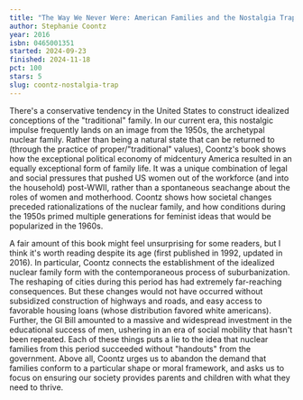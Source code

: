 ```yaml
---
title: "The Way We Never Were: American Families and the Nostalgia Trap"
author: Stephanie Coontz
year: 2016
isbn: 0465001351
started: 2024-09-23
finished: 2024-11-18
pct: 100
stars: 5
slug: coontz-nostalgia-trap
---
```


There's a conservative tendency in the United States to construct idealized conceptions of the "traditional" family. In our current era, this nostalgic impulse frequently lands on an image from the 1950s, the archetypal nuclear family. Rather than being a natural state that can be returned to (through the practice of proper/"traditional" values), Coontz's book shows how the exceptional political economy of midcentury America resulted in an equally exceptional form of family life. It was a unique combination of legal and social pressures that pushed US women out of the workforce (and into the household) post-WWII, rather than a spontaneous seachange about the roles of women and motherhood. Coontz shows how societal changes preceded rationalizations of the nuclear family, and how conditions during the 1950s primed multiple generations for feminist ideas that would be popularized in the 1960s.

A fair amount of this book might feel unsurprising for some readers, but I think it's worth reading despite its age (first published in 1992, updated in 2016). In particular, Coontz connects the establishment of the idealized nuclear family form with the contemporaneous process of suburbanization. The reshaping of cities during this period has had extremely far-reaching consequences. But these changes would not have occurred without subsidized construction of highways and roads, and easy access to favorable housing loans (whose distribution favored white americans). Further, the GI Bill amounted to a massive and widespread investment in the educational success of men, ushering in an era of social mobility that hasn't been repeated. Each of these things puts a lie to the idea that nuclear families from this period succeeded without "handouts" from the government. Above all, Coontz urges us to abandon the demand that families conform to a particular shape or moral framework, and asks us to focus on ensuring our society provides parents and children with what they need to thrive.
